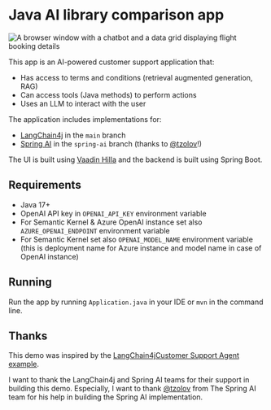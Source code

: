 # Java AI library comparison app

![A browser window with a chatbot and a data grid displaying flight booking details](screenshot.jpg)

This app is an AI-powered customer support application that:

- Has access to terms and conditions (retrieval augmented generation, RAG)
- Can access tools (Java methods) to perform actions
- Uses an LLM to interact with the user

The application includes implementations for: 

- [LangChain4j](https://github.com/langchain4j/langchain4j) in the `main` branch
- [Spring AI](https://spring.io/projects/spring-ai/) in the `spring-ai` branch (thanks to [@tzolov](https://github.com/tzolov)!)

The UI is built using [Vaadin Hilla](https://vaadin.com) and the backend is built using Spring Boot.

## Requirements
- Java 17+
- OpenAI API key in `OPENAI_API_KEY` environment variable
- For Semantic Kernel & Azure OpenAI instance set also `AZURE_OPENAI_ENDPOINT` environment variable
- For Semantic Kernel set also `OPENAI_MODEL_NAME` environment variable (this is deployment name for Azure instance and model name in case of OpenAI instance)

## Running
Run the app by running `Application.java` in your IDE or `mvn` in the command line.

## Thanks
This demo was inspired by the [LangChain4jCustomer Support Agent example](https://github.com/langchain4j/langchain4j-examples/tree/main/spring-boot-example/src/main/java/dev/langchain4j/example).

I want to thank the LangChain4j and Spring AI teams for their support in building this demo.
Especially, I want to thank [@tzolov](https://github.com/tzolov) from The Spring AI team for his help in building the Spring AI implementation.
